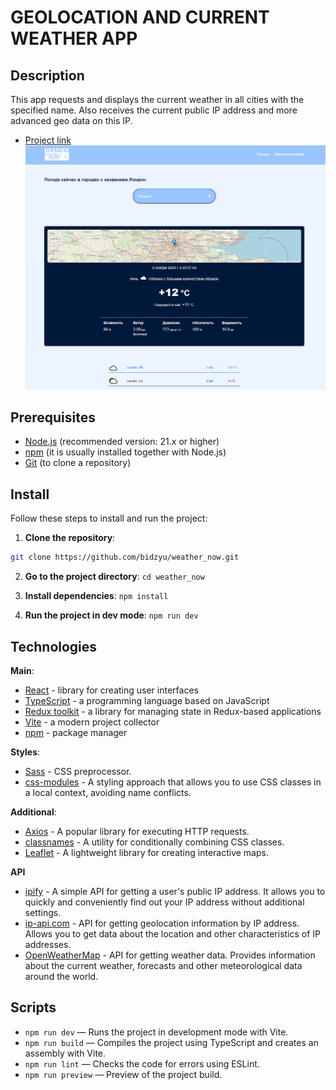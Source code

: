 # GEOLOCATION AND CURRENT WEATHER APP 

## Description
This app requests and displays the current weather in all cities with the specified name. Also receives the current public IP address and more advanced geo data on this IP.

* [Project link](https://geoweathernow.netlify.app)
![Preview of the project](src/assets/rm.title.png)

## Prerequisites
- [Node.js](https://nodejs.org/) (recommended version: 21.x or higher)
- [npm](https://www.npmjs.com/) (it is usually installed together with Node.js)
- [Git](https://git-scm.com/) (to clone a repository)

## Install
Follow these steps to install and run the project:

1. **Clone the repository**:
  ```bash
  git clone https://github.com/bidzyu/weather_now.git
  ```

2. **Go to the project directory**:
  `cd weather_now`

3. **Install dependencies**:
  `npm install`

4. **Run the project in dev mode**:
  `npm run dev`

## Technologies
**Main**:
- [React](https://react.dev) - library for creating user interfaces
- [TypeScript](https://www.typescriptlang.org/docs/) - a programming language based on JavaScript
- [Redux toolkit](https://redux-toolkit.js.org/) - a library for managing state in Redux-based applications
- [Vite](https://vite.dev/guide/) - a modern project collector
- [npm](https://www.npmjs.com) - package manager

**Styles**:
- [Sass](https://sass-lang.com) - CSS preprocessor.
- [css-modules](https://github.com/css-modules/css-modules) - A styling approach that allows you to use CSS classes in a local context, avoiding name conflicts.

**Additional**:
- [Axios](https://axios-http.com/) - A popular library for executing HTTP requests.
- [classnames](https://github.com/JedWatson/classnames) - A utility for conditionally combining CSS classes.
- [Leaflet](https://leafletjs.com/) - A lightweight library for creating interactive maps.

**API**
- [ipify](https://www.ipify.org/) - A simple API for getting a user's public IP address. It allows you to quickly and conveniently find out your IP address without additional settings.
- [ip-api.com](http://ip-api.com/) - API for getting geolocation information by IP address. Allows you to get data about the location and other characteristics of IP addresses.
- [OpenWeatherMap](https://openweathermap.org/api) - API for getting weather data. Provides information about the current weather, forecasts and other meteorological data around the world.

## Scripts

-  `npm run dev` — Runs the project in development mode with Vite.
-  `npm run build` — Compiles the project using TypeScript and creates an assembly with Vite.
-  `npm run lint` — Checks the code for errors using ESLint.
-  `npm run preview` — Preview of the project build.
